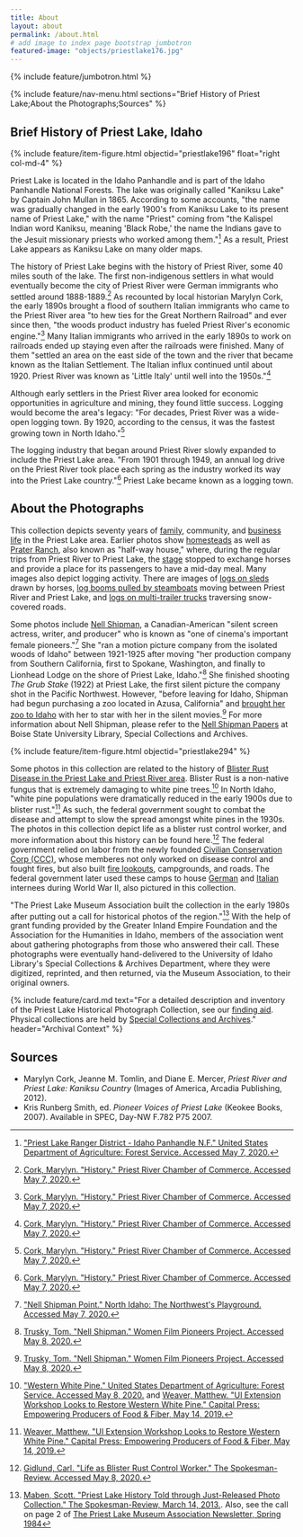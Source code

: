 ```yaml
---
title: About
layout: about
permalink: /about.html
# add image to index page bootstrap jumbotron
featured-image: "objects/priestlake176.jpg"
---
```


{% include feature/jumbotron.html %}

{% include feature/nav-menu.html sections="Brief History of Priest Lake;About the Photographs;Sources" %}

## Brief History of Priest Lake, Idaho

{% include feature/item-figure.html objectid="priestlake196" float="right col-md-4" %}

Priest Lake is located in the Idaho Panhandle and is part of the Idaho Panhandle National Forests. The lake was originally called "Kaniksu Lake" by Captain John Mullan in 1865. According to some accounts, "the name was gradually changed in the early 1900's from Kaniksu Lake to its present name of Priest Lake," with the name "Priest" coming from "the Kalispel Indian word Kaniksu, meaning 'Black Robe,' the name the Indians gave to the Jesuit missionary priests who worked among them."[^1] As a result, Priest Lake appears as Kaniksu Lake on many older maps.

The history of Priest Lake begins with the history of Priest River, some 40 miles south of the lake. The first non-indigenous settlers in what would eventually become the city of Priest River were German immigrants who settled around 1888-1889.[^2] As recounted by local historian Marylyn Cork, the early 1890s brought a flood of southern Italian immigrants who came to the Priest River area "to hew ties for the Great Northern Railroad" and ever since then, "the woods product industry has fueled Priest River's economic engine."[^2] Many Italian immigrants who arrived in the early 1890s to work on railroads ended up staying even after the railroads were finished. Many of them "settled an area on the east side of the town and the river that became known as the Italian Settlement. The Italian influx continued until about 1920. Priest River was known as 'Little Italy' until well into the 1950s."[^2]

Although early settlers in the Priest River area looked for economic opportunities in agriculture and mining, they found little success. Logging would become the area's legacy: "For decades, Priest River was a wide-open logging town. By 1920, according to the census, it was the fastest growing town in North Idaho."[^2]

The logging industry that began around Priest River slowly expanded to include the Priest Lake area. "From 1901 through 1949, an annual log drive on the Priest River took place each spring as the industry worked its way into the Priest Lake country."[^2] Priest Lake became known as a logging town.

[^1]: ["Priest Lake Ranger District - Idaho Panhandle N.F." United States Department of Agriculture: Forest Service. Accessed May 7, 2020.](https://www.fs.usda.gov/detail/ipnf/learning/history-culture/?cid=fsm9_019005)

[^2]: [Cork, Marylyn. "History." Priest River Chamber of Commerce. Accessed May 7, 2020.](https://priestriverchamber.com/history/)

## About the Photographs

This collection depicts seventy years of [family](https://www.lib.uidaho.edu/digital/priestlake/browse.html#families), community, and [business life](https://www.lib.uidaho.edu/digital/priestlake/browse.html#loggers) in the Priest Lake area. Earlier photos show [homesteads](https://www.lib.uidaho.edu/digital/priestlake/browse.html#houses) as well as [Prater Ranch](https://www.lib.uidaho.edu/digital/priestlake/items/priestlake345.html), also known as "half-way house," where, during the regular trips from Priest River to Priest Lake, the [stage](https://www.lib.uidaho.edu/digital/priestlake/items/priestlake244.html) stopped to exchange horses and provide a place for its passengers to have a mid-day meal. Many images also depict logging activity. There are images of [logs on sleds](https://www.lib.uidaho.edu/digital/priestlake/items/priestlake141.html) drawn by horses, [log booms pulled by steamboats](https://www.lib.uidaho.edu/digital/priestlake/items/priestlake224.html) moving between Priest River and Priest Lake, and [logs on multi-trailer trucks](https://www.lib.uidaho.edu/digital/priestlake/items/priestlake366.html) traversing snow-covered roads.

Some photos include [Nell Shipman](https://www.lib.uidaho.edu/digital/priestlake/browse.html#nell), a Canadian-American "silent screen actress, writer, and producer" who is known as "one of cinema's important female pioneers."[^9] She "ran a motion picture company from the isolated woods of Idaho" between 1921-1925 after moving "her production company from Southern California, first to Spokane, Washington, and finally to Lionhead Lodge on the shore of Priest Lake, Idaho."[^10] She finished shooting *The Grub Stake* (1922) at Priest Lake, the first silent picture the company shot in the Pacific Northwest. However, "before leaving for Idaho, Shipman had begun purchasing a zoo located in Azusa, California" and [brought her zoo to Idaho](https://www.lib.uidaho.edu/digital/priestlake/items/priestlake167.html) with her to star with her in the silent movies.[^10] For more information about Nell Shipman, please refer to the [Nell Shipman Papers](http://archiveswest.orbiscascade.org/ark:/80444/xv03213) at Boise State University Library, Special Collections and Archives.

[^9]: ["Nell Shipman Point." North Idaho: The Northwest's Playground. Accessed May 7, 2020.](https://visitnorthidaho.com/activity/nell-shipman-point/)

[^10]: [Trusky, Tom. "Nell Shipman." Women Film Pioneers Project. Accessed May 8, 2020.](https://wfpp.columbia.edu/pioneer/ccp-nell-shipman/)

{% include feature/item-figure.html objectid="priestlake294" %}

Some photos in this collection are related to the history of [Blister Rust Disease in the Priest Lake and Priest River area](https://www.lib.uidaho.edu/digital/priestlake/browse.html#blister%20rust%20control). Blister Rust is a non-native fungus that is extremely damaging to white pine trees.[^13] In North Idaho, "white pine populations were dramatically reduced in the early 1900s due to blister rust."[^14] As such, the federal government sought to combat the disease and attempt to slow the spread amongst white pines in the 1930s. The photos in this collection depict life as a blister rust control worker, and more information about this history can be found here.[^15] The federal government relied on labor from the newly founded [Civilian Conservation Corp (CCC)](https://www.lib.uidaho.edu/digital/priestlake/items/priestlake171.html), whose memberes not only worked on disease control and fought fires, but also built [fire lookouts](https://www.lib.uidaho.edu/digital/priestlake/items/priestlake28.html), campgrounds, and roads. The federal government later used these camps to house [German](https://www.lib.uidaho.edu/digital/priestlake/browse.html#german) and [Italian](https://www.lib.uidaho.edu/digital/priestlake/browse.html#italian) internees during World War II, also pictured in this collection.

"The Priest Lake Museum Association built the collection in the early 1980s after putting out a call for historical photos of the region."[^16] With the help of grant funding provided by the Greater Inland Empire Foundation and the Association for the Humanities in Idaho, members of the association went about gathering photographs from those who answered their call. These photographs were eventually hand-delivered to the University of Idaho Library's Special Collections & Archives Department, where they were digitized, reprinted, and then returned, via the Museum Association, to their original owners.

{% include feature/card.md text="For a detailed description and inventory of the Priest Lake Historical Photograph Collection, see our [finding aid](http://archiveswest.orbiscascade.org/ark:/80444/xv119445/op=fstyle.aspx?t=k&q=). Physical collections are held by [Special Collections and Archives](https://www.lib.uidaho.edu/special-collections/)." header="Archival Context" %}

[^13]: [ "Western White Pine." United States Department of Agriculture: Forest Service. Accessed May 8, 2020.](https://www.fs.usda.gov/wps/portal/fsinternet/cs/detail/!ut/p/z1/04_Sj9CPykssy0xPLMnMz0vMAfIjo8zijQwgwNHCwN_DI8zPyBcqYKAfrh-JKR_mA5cnqBuowAAHcARqJ0Y_HgVR-I0P14_C5kJk9-vjN8HPIz83Vb8gNzQ0wiDLBAAiWDdd/dz/d5/L2dBISEvZ0FBIS9nQSEh/?position=Not%20Yet%20Determined.Html&pname=Idaho%20Panhandle%20National%20Forests-%20Nature&ss=110104&navtype=BROWSEBYSUBJECT&pnavid=150000000000000&navid=150130000000000&ttype=detail&cid=fsm9_019137) and [Weaver, Matthew. "UI Extension Workshop Looks to Restore Western White Pine." Capital Press: Empowering Producers of Food & Fiber, May 14, 2019.](https://www.capitalpress.com/ag_sectors/timber/ui-extension-workshop-looks-to-restore-western-white-pine/article_913680b8-7350-11e9-a40f-b3ec1d248290.html)

[^14]: [Weaver, Matthew. "UI Extension Workshop Looks to Restore Western White Pine." Capital Press: Empowering Producers of Food & Fiber, May 14, 2019.](https://www.capitalpress.com/ag_sectors/timber/ui-extension-workshop-looks-to-restore-western-white-pine/article_913680b8-7350-11e9-a40f-b3ec1d248290.html)

[^15]: [Gidlund, Carl. "Life as Blister Rust Control Worker." The Spokesman-Review. Accessed May 8, 2020.](https://www.spokesman.com/stories/2005/oct/29/life-as-blister-rust-control-worker/)

[^16]: [Maben, Scott. "Priest Lake History Told through Just-Released Photo Collection." The Spokesman-Review, March 14, 2013.](https://www.spokesman.com/stories/2013/mar/14/lake-views/). Also, see the call on page 2 of [The Priest Lake Museum Association Newsletter, Spring 1984](https://web.archive.org/web/20151218090114/https://plmuseum.org/files/Download/PLM%20Newsletter%20Spring%201984.pdf)

## Sources

- Marylyn Cork, Jeanne M. Tomlin, and Diane E. Mercer, *Priest River and Priest Lake: Kaniksu Country* (Images of America, Arcadia Publishing, 2012). 
- Kris Runberg Smith, ed. *Pioneer Voices of Priest Lake* (Keokee Books, 2007). Available in SPEC, Day-NW F.782 P75 2007.
